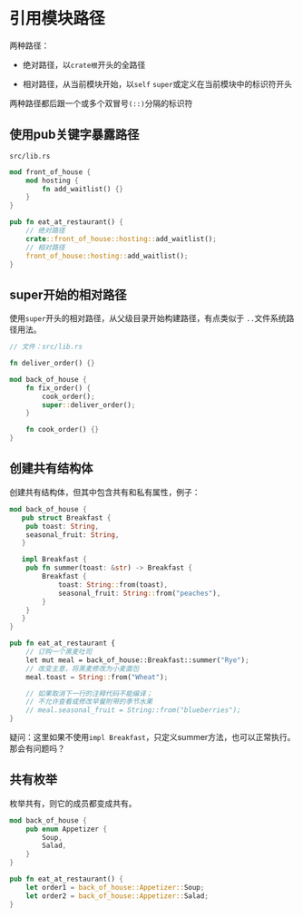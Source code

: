 # 引用模块路径

两种路径：

- 绝对路径，以`crate根`开头的全路径

- 相对路径，从当前模块开始，以`self` `super`或定义在当前模块中的标识符开头

两种路径都后跟一个或多个双冒号`(::)`分隔的标识符


## 使用pub关键字暴露路径

`src/lib.rs`

```rs
mod front_of_house {
    mod hosting {
        fn add_waitlist() {}
    }
}

pub fn eat_at_restaurant() {
    // 绝对路径
    crate::front_of_house::hosting::add_waitlist();
    // 相对路径
    front_of_house::hosting::add_waitlist();
}
```

## super开始的相对路径

使用`super`开头的相对路径，从父级目录开始构建路径，有点类似于 `..`文件系统路径用法。

```rs
// 文件：src/lib.rs

fn deliver_order() {}

mod back_of_house {
    fn fix_order() {
        cook_order();
        super::deliver_order();
    }

    fn cook_order() {}
}
```

## 创建共有结构体

创建共有结构体，但其中包含共有和私有属性，例子：

```rs
mod back_of_house {
   pub struct Breakfast {
    pub toast: String,
    seasonal_fruit: String,
   }

   impl Breakfast {
    pub fn summer(toast: &str) -> Breakfast {
        Breakfast {
            toast: String::from(toast),
            seasonal_fruit: String::from("peaches"),
        }
    }
   }
}

pub fn eat_at_restaurant {
    // 订购一个黑麦吐司
    let mut meal = back_of_house::Breakfast::summer("Rye");
    // 改变主意，将黑麦修改为小麦面包
    meal.toast = String::from("Wheat");

    // 如果取消下一行的注释代码不能编译；
    // 不允许查看或修改早餐附带的季节水果
    // meal.seasonal_fruit = String::from("blueberries");
}
```

疑问：这里如果不使用`impl Breakfast`，只定义summer方法，也可以正常执行。那会有问题吗？


## 共有枚举

枚举共有，则它的成员都变成共有。

```rs
mod back_of_house {
    pub enum Appetizer {
        Soup,
        Salad,
    }
}

pub fn eat_at_restaurant() {
    let order1 = back_of_house::Appetizer::Soup;
    let order2 = back_of_house::Appetizer::Salad;
}
```

